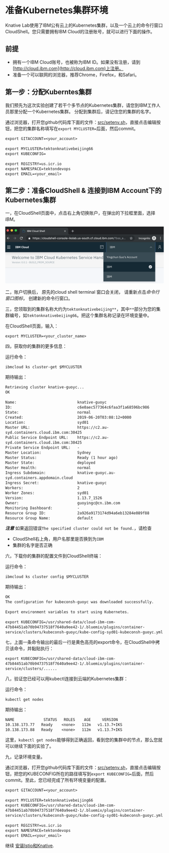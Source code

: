# 准备Kubernetes集群环境

Knative Lab使用了IBM公有云上的Kubernetes集群，以及一个云上的命令行窗口CloudShell。您只需要拥有IBM Cloud的注册账号，就可以进行下面的操作。

## 前提

* 拥有一个IBM Cloud账号，也被称为IBM ID。如果没有注册，请到[http://cloud.ibm.com](http://cloud.ibm.com)上注册。
* 准备一个可以联网的浏览器，推荐Chrome，Firefox，和Safari。

## 第一步：分配Kuberntes集群

我们预先为这次实验创建了若干个多节点的Kubernetes集群，请您到IBM工作人员那里分配一个Kubernetes集群。 分配到集群后，请记住您的集群的名字。

通过浏览器，打开您github代码库下面的文件：[src/setenv.sh](../src/setenv.sh)，直接点击编辑按钮，把您的集群名称填写在`export MYCLUSTER=`后面，然后commit。

```
export GITACCOUNT=<your_account>

export MYCLUSTER=tektonknativebeijing66
export KUBECONFIG=

export REGISTRY=us.icr.io
export NAMESPACE=tektondevops
export EMAIL=<your_email>
```

## 第二步：准备CloudShell &  连接到IBM Account下的Kubernetes集群

一，在CloudShell页面中，点击右上角切换账户，在弹出的下拉框里面，选择*IBM*。 

![](https://github.com/daisy-ycguo/knativelab/raw/master/images/cloudshell-account.png)


二，账户切换后， 原先的cloud shell terminal 窗口会关闭， 请重新点击*命令行窗口图标*， 创建新的命令行窗口。 

三，您领取到的集群名称大约为`tektonknativebeijing**`，其中`**`部分为您的集群编号，如`tektonknativebeijing66`。把这个集群名称记录在环境变量中。

   在CloudShell页面，输入：
   ```text
   export MYCLUSTER=<your_cluster_name>
   ```

四，获取你的集群的更多信息：

运行命令：
```text
ibmcloud ks cluster-get $MYCLUSTER
```

期待输出：
```
Retrieving cluster knative-guoyc...
OK

Name:                           knative-guoyc
ID:                             c6e0aec577364c6faa3f1a68596bc986
State:                          normal
Created:                        2019-06-20T03:08:12+0000
Location:                       syd01
Master URL:                     https://c2.au-syd.containers.cloud.ibm.com:30425
Public Service Endpoint URL:    https://c2.au-syd.containers.cloud.ibm.com:30425
Private Service Endpoint URL:   -
Master Location:                Sydney
Master Status:                  Ready (1 hour ago)
Master State:                   deployed
Master Health:                  normal
Ingress Subdomain:              knative-guoyc.au-syd.containers.appdomain.cloud
Ingress Secret:                 knative-guoyc
Workers:                        2
Worker Zones:                   syd01
Version:                        1.13.7_1526
Owner:                          guoyingc@cn.ibm.com
Monitoring Dashboard:           -
Resource Group ID:              2a926a9173174d94a6eb13284e089f88
Resource Group Name:            default
```

***注意*** 如果返回错误`The specified cluster could not be found.`，请检查
- CloudShell右上角，用户名那里是否换到为`IBM`
- 集群的名字是否正确

六，下载你的集群的配置文件到CloudShell终端：

   运行命令：
   ```text
   ibmcloud ks cluster config $MYCLUSTER
   ```
   期待输出：
   ```
   OK
   The configuration for kubeconsh-guoyc was downloaded successfully.
   
   Export environment variables to start using Kubernetes.
   
   export KUBECONFIG=/usr/shared-data/cloud-ibm-com-47b84451ab70b94737518f7640a9ee42-1/.bluemix/plugins/container-service/clusters/kubeconsh-guoyc/kube-config-syd01-kubeconsh-guoyc.yml
   ```

七，上面一条命令输出的最后一行是黄色高亮的export命令，在CloudShell中拷贝该命令，并黏贴执行：

   ```text
   export KUBECONFIG=/usr/shared-data/cloud-ibm-com-47b84451ab70b94737518f7640a9ee42-1/.bluemix/plugins/container-service/clusters/......
   ```

八，验证您已经可以用kubectl连接到云端的Kubernetes集群：

   运行命令：
   ```text
   kubectl get nodes
   ```
   期待输出：
   ```
   NAME             STATUS   ROLES    AGE     VERSION
   10.138.173.77   Ready    <none>   112m   v1.13.7+IKS
   10.138.173.88   Ready    <none>   112m   v1.13.7+IKS
   ```

这里，`kubectl get nodes`能够得到正确返回，看到您的集群中的节点，那么您就可以继续下面的实验了。

九，记录环境变量。

通过浏览器，打开您github代码库下面的文件：[src/setenv.sh](../src/setenv.sh)，直接点击编辑按钮，把您的KUBECONFIG所在的路径填写到`export KUBECONFIG=`后面，然后commit。至此，您已经完成了所有环境变量的配置。

```
export GITACCOUNT=<your_account>

export MYCLUSTER=tektonknativebeijing66
export KUBECONFIG=/usr/shared-data/cloud-ibm-com-47b84451ab70b94737518f7640a9ee42-1/.bluemix/plugins/container-service/clusters/kubeconsh-guoyc/kube-config-syd01-kubeconsh-guoyc.yml

export REGISTRY=us.icr.io
export NAMESPACE=tektondevops
export EMAIL=<your_email>
```

继续 [安装Istio和Knative](./03-istio-knative-install.md).


